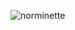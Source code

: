![norminette](https://github.com/LuigiEnzoFerrari/EasyAsHell/actions/workflows/linter.yml/badge.svg)
